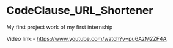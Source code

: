 # CodeClause_URL_Shortener
My first project work of my first internship 

Video link:- 
https://www.youtube.com/watch?v=pu6AzM2ZF4A
